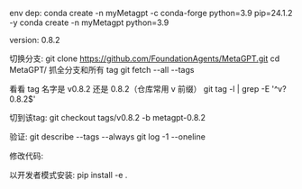 env dep:
conda create -n myMetagpt -c conda-forge python=3.9 pip=24.1.2 -y
conda create -n myMetagpt python=3.9

version: 0.8.2

切换分支:
git clone https://github.com/FoundationAgents/MetaGPT.git
cd MetaGPT/
抓全分支和所有 tag
git fetch --all --tags

看看 tag 名字是 v0.8.2 还是 0.8.2（仓库常用 v 前缀）
git tag -l | grep -E '^v?0\.8\.2$'

切到该tag:
git checkout tags/v0.8.2 -b metagpt-0.8.2

验证:
git describe --tags --always
git log -1 --oneline

修改代码:


以开发者模式安装:
pip install -e .